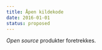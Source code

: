 ```yaml
---
title: Åpen kildekode
date: 2016-01-01
status: proposed
---
```


_Open source_ produkter foretrekkes.
